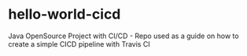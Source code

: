 # hello-world-cicd
Java OpenSource Project with CI/CD - Repo used as a guide on how to create a simple CICD pipeline with Travis CI

